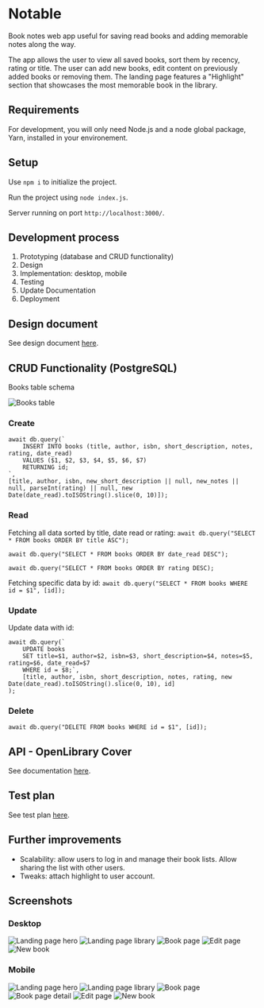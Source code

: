 # Notable

Book notes web app useful for saving read books and adding memorable notes along the way.

The app allows the user to view all saved books, sort them by recency, rating or title. The user can add new books, edit content on previously added books or removing them. The landing page features a "Highlight" section that showcases the most memorable book in the library.

## Requirements

For development, you will only need Node.js and a node global package, Yarn, installed in your environement.

## Setup
Use `npm i` to initialize the project.

Run the project using `node index.js`.

Server running on port `http://localhost:3000/`.

## Development process
1. Prototyping (database and CRUD functionality)
2. Design
3. Implementation: desktop, mobile
4. Testing
5. Update Documentation
6. Deployment

## Design document
See design document [here](docs/design/notable-design-doc.pdf).

## CRUD Functionality (PostgreSQL)
Books table schema

![Books table](docs/database_books.png)

### Create
```
await db.query(`
	INSERT INTO books (title, author, isbn, short_description, notes, rating, date_read)
	VALUES ($1, $2, $3, $4, $5, $6, $7)
	RETURNING id;
`,
[title, author, isbn, new_short_description || null, new_notes || null, parseInt(rating) || null, new Date(date_read).toISOString().slice(0, 10)]);
```

### Read

Fetching all data sorted by title, date read or rating:
`await db.query("SELECT * FROM books ORDER BY title ASC");`

`await db.query("SELECT * FROM books ORDER BY date_read DESC");`

`await db.query("SELECT * FROM books ORDER BY rating DESC);`


Fetching specific data by id:
`await db.query("SELECT * FROM books WHERE id = $1", [id]);`

### Update

Update data with id:

```
await db.query(`
	UPDATE books
	SET title=$1, author=$2, isbn=$3, short_description=$4, notes=$5, rating=$6, date_read=$7
	WHERE id = $8;`,
	[title, author, isbn, short_description, notes, rating, new Date(date_read).toISOString().slice(0, 10), id]
);
```

### Delete

```
await db.query("DELETE FROM books WHERE id = $1", [id]);
```

## API - OpenLibrary Cover
See documentation [here](https://openlibrary.org/dev/docs/api/covers).

## Test plan
See test plan [here](docs/test_plan/test_plan.md).

## Further improvements
- Scalability: allow users to log in and manage their book lists. Allow sharing the list with other users.
- Tweaks: attach highlight to user account.

## Screenshots

### Desktop
![Landing page hero](docs/screenshots/Desktop_0.png)
![Landing page library](docs/screenshots/Desktop_1.png)
![Book page](docs/screenshots/Desktop_2.png)
![Edit page](docs/screenshots/Desktop_3.png)
![New book](docs/screenshots/Desktop_4.png)

### Mobile
![Landing page hero](docs/screenshots/Mobile_0.png)
![Landing page library](docs/screenshots/Mobile_1.png)
![Book page](docs/screenshots/Mobile_2.png)
![Book page detail](docs/screenshots/Mobile_3.png)
![Edit page](docs/screenshots/Mobile_4.png)
![New book](docs/screenshots/Mobile_5.png)
